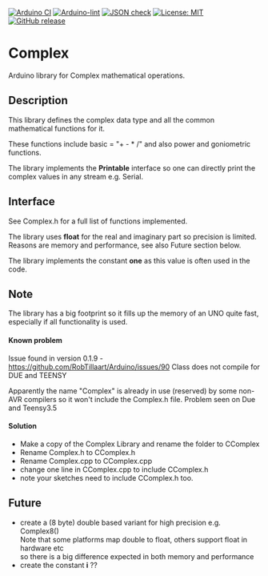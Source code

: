 
[![Arduino CI](https://github.com/RobTillaart/Complex/workflows/Arduino%20CI/badge.svg)](https://github.com/marketplace/actions/arduino_ci)
[![Arduino-lint](https://github.com/RobTillaart/Complex/actions/workflows/arduino-lint.yml/badge.svg)](https://github.com/RobTillaart/Complex/actions/workflows/arduino-lint.yml)
[![JSON check](https://github.com/RobTillaart/Complex/actions/workflows/jsoncheck.yml/badge.svg)](https://github.com/RobTillaart/Complex/actions/workflows/jsoncheck.yml)
[![License: MIT](https://img.shields.io/badge/license-MIT-green.svg)](https://github.com/RobTillaart/Complex/blob/master/LICENSE)
[![GitHub release](https://img.shields.io/github/release/RobTillaart/Complex.svg?maxAge=3600)](https://github.com/RobTillaart/Complex/releases)


# Complex

Arduino library for Complex mathematical operations.


## Description

This library defines the complex data type and all the common mathematical functions for it.

These functions include basic = "+ - \* /" and also power and goniometric functions.

The library implements the **Printable** interface so one can directly print the complex values
in any stream e.g. Serial.


## Interface

See Complex.h for a full list of functions implemented.

The library uses **float** for the real and imaginary part so precision is limited.
Reasons are memory and performance, see also Future section below.

The library implements the constant **one** as this value is often used in the code.


## Note

The library has a big footprint so it fills up the memory of an UNO quite fast,
especially if all functionality is used.


#### Known problem

Issue found in version 0.1.9 - https://github.com/RobTillaart/Arduino/issues/90
Class does not compile for DUE and TEENSY

Apparently the name "Complex" is already in use (reserved) by some non-AVR compilers 
so it won't include the Complex.h file. Problem seen on Due and Teensy3.5


#### Solution

- Make a copy of the Complex Library and rename the folder to CComplex
- Rename Complex.h to CComplex.h
- Rename Complex.cpp to CComplex.cpp
- change one line in CComplex.cpp to include CComplex.h
- note your sketches need to include CComplex.h too.


## Future

- create a (8 byte) double based variant for high precision e.g. Complex8()  
Note that some platforms map double to float, others support float in hardware etc  
so there is a big difference expected in both memory and performance
- create the constant **i** ??


